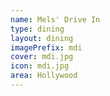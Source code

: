 ```yaml
---
name: Mels' Drive In
type: dining
layout: dining 
imagePrefix: mdi
cover: mdi.jpg
icon: mdi.jpg
area: Hollywood
---
```

